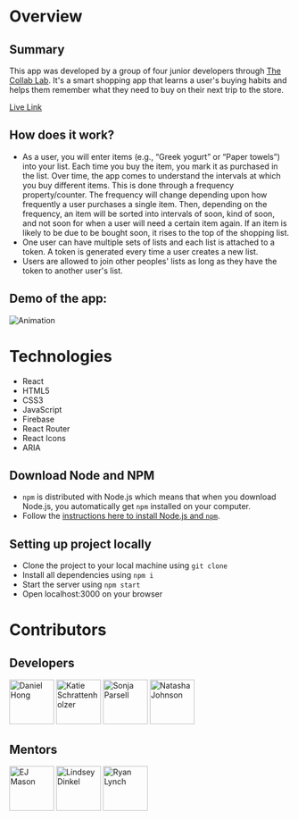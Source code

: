 # Overview

## Summary

This app was developed by a group of four junior developers through [The Collab Lab](https://the-collab-lab.codes/). It's a smart shopping app that learns a user's buying habits and helps them remember what they need to buy on their next trip to the store.

[Live Link](https://tcl-40-smart-shopping-list.web.app/)

## How does it work?

- As a user, you will enter items (e.g., “Greek yogurt” or “Paper towels”) into your list. Each time you buy the item, you mark it as purchased in the list. Over time, the app comes to understand the intervals at which you buy different items. This is done through a frequency property/counter. The frequency will change depending upon how frequently a user purchases a single item. Then, depending on the frequency, an item will be sorted into intervals of soon, kind of soon, and not soon for when a user will need a certain item again. If an item is likely to be due to be bought soon, it rises to the top of the shopping list.
- One user can have multiple sets of lists and each list is attached to a token. A token is generated every time a user creates a new list.
- Users are allowed to join other peoples' lists as long as they have the token to another user's list.

## Demo of the app:

![Animation](https://user-images.githubusercontent.com/80491609/171272609-6fc1c5a2-a8e8-4221-81ba-083180ff50f1.gif)

# Technologies

- React
- HTML5
- CSS3
- JavaScript
- Firebase
- React Router
- React Icons
- ARIA

## Download Node and NPM

- `npm` is distributed with Node.js which means that when you download Node.js, you automatically get `npm` installed on your computer.
- Follow the [instructions here to install Node.js and `npm`](https://nodejs.org/en/).

## Setting up project locally

- Clone the project to your local machine using `git clone`
- Install all dependencies using `npm i`
- Start the server using `npm start`
- Open localhost:3000 on your browser

# Contributors

## Developers

<a href="https://github.com/daniel-sj-hong"><img src="https://avatars.githubusercontent.com/u/80491609?v=4" title="Daniel Hong" width="80" height="80"></a>
<a href="https://github.com/k-schrattenholzer"><img src="https://avatars.githubusercontent.com/u/54855300?v=4" title="Katie Schrattenholzer" width="80" height="80"></a>
<a href="https://github.com/sparsell"><img src="https://avatars.githubusercontent.com/u/52385888?v=4" title="Sonja Parsell" width="80" height="80"></a>
<a href="https://github.com/artsycoder533"><img src="https://avatars.githubusercontent.com/u/83678228?v=4" title="Natasha Johnson" width="80" height="80"></a>

## Mentors

<a href="https://github.com/mxmason"><img src="https://avatars.githubusercontent.com/u/13525251?v=4" title="EJ Mason" width="80" height="80"></a>
<a href="https://github.com/lindseyindev"><img src="https://avatars.githubusercontent.com/u/89806097?v=4" title="Lindsey Dinkel" width="80" height="80"></a>
<a href="https://github.com/shiftyp"><img src="https://avatars.githubusercontent.com/u/131928?v=4" title="Ryan Lynch" width="80" height="80"></a>
